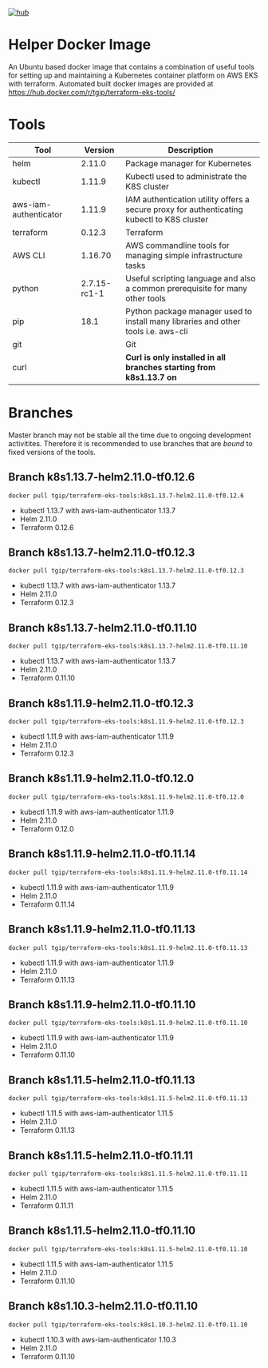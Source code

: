 [![hub](https://img.shields.io/docker/pulls/tgip/terraform-eks-tools.svg)](https://hub.docker.com/r/tgip/terraform-eks-tools/)

# Helper Docker Image

An Ubuntu based docker image that contains a combination of useful tools for setting up and maintaining a Kubernetes container platform on AWS EKS with terraform.
Automated built docker images are provided at https://hub.docker.com/r/tgip/terraform-eks-tools/

# Tools

|Tool                   |Version        |Description                                                                               |
|-----------------------|---------------|------------------------------------------------------------------------------------------|
|helm                   |2.11.0         |Package manager for Kubernetes                                                            |
|kubectl                |1.11.9         |Kubectl used to administrate the K8S cluster                                              |
|aws-iam-authenticator  |1.11.9         |IAM authentication utility offers a secure proxy for authenticating kubectl to K8S cluster|
|terraform              |0.12.3         |Terraform                                                                                 |
|AWS CLI                |1.16.70        |AWS commandline tools for managing simple infrastructure tasks                            |
|python                 |2.7.15-rc1-1   |Useful scripting language and also a common prerequisite for many other tools             |
|pip                    |18.1           |Python package manager used to install many libraries and other tools i.e. aws-cli        |
|git                    |               |Git                                                                                       |
|curl                   |               |**Curl is only installed in all branches starting from k8s1.13.7 on**                     |

# Branches

Master branch may not be stable all the time due to ongoing development activitites.
Therefore it is recommended to use branches that are *bound* to fixed versions of the tools.

## Branch k8s1.13.7-helm2.11.0-tf0.12.6

`docker pull tgip/terraform-eks-tools:k8s1.13.7-helm2.11.0-tf0.12.6`

- kubectl 1.13.7 with aws-iam-authenticator 1.13.7
- Helm 2.11.0
- Terraform 0.12.6

## Branch k8s1.13.7-helm2.11.0-tf0.12.3

`docker pull tgip/terraform-eks-tools:k8s1.13.7-helm2.11.0-tf0.12.3`

- kubectl 1.13.7 with aws-iam-authenticator 1.13.7
- Helm 2.11.0
- Terraform 0.12.3

## Branch k8s1.13.7-helm2.11.0-tf0.11.10

`docker pull tgip/terraform-eks-tools:k8s1.13.7-helm2.11.0-tf0.11.10`

- kubectl 1.13.7 with aws-iam-authenticator 1.13.7
- Helm 2.11.0
- Terraform 0.11.10

## Branch k8s1.11.9-helm2.11.0-tf0.12.3

`docker pull tgip/terraform-eks-tools:k8s1.11.9-helm2.11.0-tf0.12.3`

- kubectl 1.11.9 with aws-iam-authenticator 1.11.9
- Helm 2.11.0
- Terraform 0.12.3

## Branch k8s1.11.9-helm2.11.0-tf0.12.0

`docker pull tgip/terraform-eks-tools:k8s1.11.9-helm2.11.0-tf0.12.0`

- kubectl 1.11.9 with aws-iam-authenticator 1.11.9
- Helm 2.11.0
- Terraform 0.12.0

## Branch k8s1.11.9-helm2.11.0-tf0.11.14

`docker pull tgip/terraform-eks-tools:k8s1.11.9-helm2.11.0-tf0.11.14`

- kubectl 1.11.9 with aws-iam-authenticator 1.11.9
- Helm 2.11.0
- Terraform 0.11.14

## Branch k8s1.11.9-helm2.11.0-tf0.11.13

`docker pull tgip/terraform-eks-tools:k8s1.11.9-helm2.11.0-tf0.11.13`

- kubectl 1.11.9 with aws-iam-authenticator 1.11.9
- Helm 2.11.0
- Terraform 0.11.13

## Branch k8s1.11.9-helm2.11.0-tf0.11.10

`docker pull tgip/terraform-eks-tools:k8s1.11.9-helm2.11.0-tf0.11.10`

- kubectl 1.11.9 with aws-iam-authenticator 1.11.9
- Helm 2.11.0
- Terraform 0.11.10

## Branch k8s1.11.5-helm2.11.0-tf0.11.13

`docker pull tgip/terraform-eks-tools:k8s1.11.5-helm2.11.0-tf0.11.13`

- kubectl 1.11.5 with aws-iam-authenticator 1.11.5
- Helm 2.11.0
- Terraform 0.11.13

## Branch k8s1.11.5-helm2.11.0-tf0.11.11

`docker pull tgip/terraform-eks-tools:k8s1.11.5-helm2.11.0-tf0.11.11`

- kubectl 1.11.5 with aws-iam-authenticator 1.11.5
- Helm 2.11.0
- Terraform 0.11.11

## Branch k8s1.11.5-helm2.11.0-tf0.11.10

`docker pull tgip/terraform-eks-tools:k8s1.11.5-helm2.11.0-tf0.11.10`

- kubectl 1.11.5 with aws-iam-authenticator 1.11.5
- Helm 2.11.0
- Terraform 0.11.10

## Branch k8s1.10.3-helm2.11.0-tf0.11.10

`docker pull tgip/terraform-eks-tools:k8s1.10.3-helm2.11.0-tf0.11.10`

- kubectl 1.10.3 with aws-iam-authenticator 1.10.3
- Helm 2.11.0
- Terraform 0.11.10
 